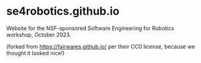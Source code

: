 # se4robotics.github.io
Website for the NSF-sponsored Software Engineering for Robotics workshop, October 2023.

(forked from https://fairwares.github.io/ per their CC0 license, because we thought it looked nice!)

